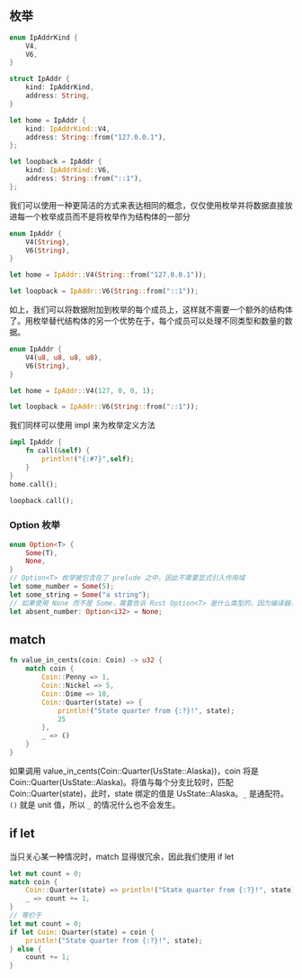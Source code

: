## 枚举
```rust
enum IpAddrKind {
    V4,
    V6,
}

struct IpAddr {
    kind: IpAddrKind,
    address: String,
}

let home = IpAddr {
    kind: IpAddrKind::V4,
    address: String::from("127.0.0.1"),
};

let loopback = IpAddr {
    kind: IpAddrKind::V6,
    address: String::from("::1"),
};
```
我们可以使用一种更简洁的方式来表达相同的概念，仅仅使用枚举并将数据直接放进每一个枚举成员而不是将枚举作为结构体的一部分
```rust
enum IpAddr {
    V4(String),
    V6(String),
}

let home = IpAddr::V4(String::from("127.0.0.1"));

let loopback = IpAddr::V6(String::from("::1"));

```
如上，我们可以将数据附加到枚举的每个成员上，这样就不需要一个额外的结构体了。用枚举替代结构体的另一个优势在于，每个成员可以处理不同类型和数量的数据。
```rust
enum IpAddr {
    V4(u8, u8, u8, u8),
    V6(String),
}

let home = IpAddr::V4(127, 0, 0, 1);

let loopback = IpAddr::V6(String::from("::1"));
```
我们同样可以使用 impl 来为枚举定义方法
```rust
impl IpAddr {
    fn call(&self) {
        println!("{:#?}",self);
    }
}
home.call();

loopback.call();
```
### Option 枚举
```rust
enum Option<T> {
    Some(T),
    None,
}
// Option<T> 枚举被包含在了 prelude 之中，因此不需要显式引入作用域
let some_number = Some(5);
let some_string = Some("a string");
// 如果使用 None 而不是 Some，需要告诉 Rust Option<T> 是什么类型的，因为编译器只通过 None 值无法推断出 Some 成员保存的值的类型
let absent_number: Option<i32> = None;
```
## match
```rust
fn value_in_cents(coin: Coin) -> u32 {
    match coin {
        Coin::Penny => 1,
        Coin::Nickel => 5,
        Coin::Dime => 10,
        Coin::Quarter(state) => {
            println!("State quarter from {:?}!", state);
            25
        },
        _ => ()
    }
}
```
如果调用 value_in_cents(Coin::Quarter(UsState::Alaska))，coin 将是 Coin::Quarter(UsState::Alaska)。将值与每个分支比较时，匹配 Coin::Quarter(state)，此时，state 绑定的值是 UsState::Alaska。`_` 是通配符。`()` 就是 unit 值，所以 `_` 的情况什么也不会发生。
## if let
当只关心某一种情况时，match 显得很冗余，因此我们使用 if let
```rust
let mut count = 0;
match coin {
    Coin::Quarter(state) => println!("State quarter from {:?}!", state),
    _ => count += 1,
}
// 等价于
let mut count = 0;
if let Coin::Quarter(state) = coin {
    println!("State quarter from {:?}!", state);
} else {
    count += 1;
}
```
